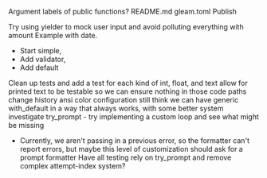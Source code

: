 Argument labels of public functions?
README.md
gleam.toml
Publish

Try using yielder to mock user input and avoid polluting everything with amount
Example with date.
   - Start simple,
   - Add validator,
   - Add default

Clean up tests and add a test for each kind of int, float, and text
allow for printed text to be testable so we can ensure nothing in those code paths change
history
ansi color configuration
still think we can have generic with_default in a way that always works, with some better system
investigate try_prompt - try implementing a custom loop and see what might be missing
  - Currently, we aren't passing in a previous error, so the formatter can't report errors, but maybe this level of customization should ask for a prompt formatter
Have all testing rely on try_prompt and remove complex attempt-index system?
